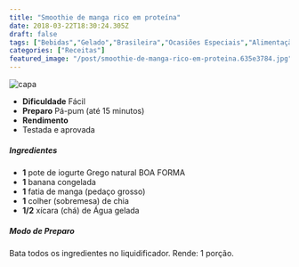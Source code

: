 ```yaml
---
title: "Smoothie de manga rico em proteína"
date: 2018-03-22T18:30:24.305Z
draft: false
tags: ["Bebidas","Gelado","Brasileira","Ocasiões Especiais","Alimentação saudável","Bebidas"]
categories: ["Receitas"]
featured_image: "/post/smoothie-de-manga-rico-em-proteina.635e3784.jpg"
---
```


![capa](/post/smoothie-de-manga-rico-em-proteina.635e3784.jpg)

*   **Dificuldade** Fácil
*   **Preparo** Pá-pum (até 15 minutos)
*   **Rendimento**
*   Testada e aprovada
    

##### Ingredientes

*   **1** pote de iogurte Grego natural BOA FORMA
*   **1** banana congelada
*   **1** fatia de manga (pedaço grosso)
*   **1** colher (sobremesa) de chia
*   **1/2** xícara (chá) de Água gelada

##### Modo de Preparo

Bata todos os ingredientes no liquidificador. Rende: 1 porção.
